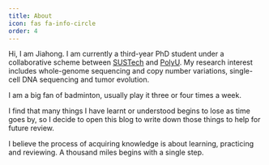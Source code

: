 ```yaml
---
title: About
icon: fas fa-info-circle
order: 4
---
```


Hi, I am Jiahong. I am currently a third-year PhD student under a collaborative scheme between [SUSTech](https://sustech.edu.cn) and [PolyU](https://www.polyu.edu.hk/).
My research interest includes whole-genome sequencing and copy number variations, single-cell DNA sequencing and tumor evolution.

I am a big fan of badminton, usually play it three or four times a week.

I find that many things I have learnt or understood begins to lose as time goes by, so I decide to open this blog to write down those things to help for future review.

I believe the process of acquiring knowledge is about learning, practicing and reviewing. A thousand miles begins with a single step.
